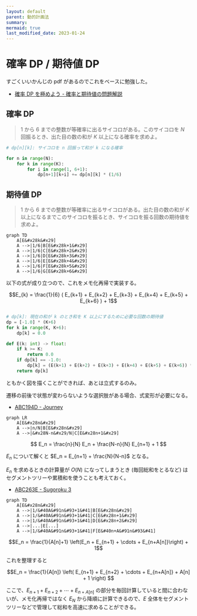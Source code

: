 ```yaml
---
layout: default
parent: 動的計画法
summary: 
mermaid: true
last_modified_date: 2023-01-24
---
```


# 確率 DP / 期待値 DP

すごくいいかんじの pdf があるのでこれをベースに勉強した。

- [確率 DP を極めよう - 確率と期待値の問題解説](https://compro.tsutaj.com//archive/180220_probability_dp.pdf)


## 確率 DP

> $1$ から $6$ までの整数が等確率に出るサイコロがある。このサイコロを $N$ 回振るとき、出た目の数の和が $K$ 以上になる確率を求めよ。

```python
# dp[n][k]: サイコロを n 回振って和が k になる確率

for n in range(N):
    for k in range(K):
        for i in range(1, 6+1):
            dp[n+1][k+i] += dp[n][k] * (1/6)
```


## 期待値 DP

> $1$ から $6$ までの整数が等確率に出るサイコロがある。出た目の数の和が $K$ 以上になるまでこのサイコロを振るとき、サイコロを振る回数の期待値を求めよ。


```mermaid
graph TD
    A[E&#x28k&#x29]
    A -->|1/6|B[E&#x28k+1&#x29]
    A -->|1/6|C[E&#x28k+2&#x29]
    A -->|1/6|D[E&#x28k+3&#x29]
    A -->|1/6|E[E&#x28k+4&#x29]
    A -->|1/6|F[E&#x28k+5&#x29]
    A -->|1/6|G[E&#x28k+6&#x29]
```

以下の式が成り立つので、これをメモ化再帰で実装する。

$$E_{k} = \frac{1}{6} ( E_{k+1} + E_{k+2} + E_{k+3} + E_{k+4} + E_{k+5} + E_{k+6} ) + 1$$

```python

# dp[k]: 現在の和が k のとき和を K 以上にするために必要な回数の期待値
dp = [-1.0] * (K+6)
for k in range(K, K+6):
    dp[k] = 0.0

def E(k: int) -> float:
    if k >= K:
        return 0.0
    if dp[k] == -1.0:
        dp[k] = (E(k+1) + E(k+2) + E(k+3) + E(k+4) + E(k+5) + E(k+6)) * (1/6) + 1
    return dp[k]
```

ともかく図を描くことができれば、あとは立式するのみ。

遷移の前後で状態が変わらないような選択肢がある場合、式変形が必要になる。

- [ABC194D - Journey](https://atcoder.jp/contests/abc194/tasks/abc194_d)

```mermaid
graph LR
    A[E&#x28n&#x29]
    A -->|n/N|B[E&#x28n&#x29]
    A -->|&#x28N-n&#x29/N|C[E&#x28n+1&#x29]
```

$$ E_n = \frac{n}{N} E_n + \frac{N-n}{N} E_{n+1} + 1 $$

$E_n$ について解くと $E_n = E_{n+1} + \frac{N}{N-n}$ となる。

$E_n$ を求めるときの計算量が $O(N)$ になってしまうとき (毎回総和をとるなど) はセグメントツリーや累積和を使うことも考えておく。

- [ABC263E - Sugoroku 3](https://atcoder.jp/contests/abc263/tasks/abc263_e)

```mermaid
graph TD
    A[E&#x28n&#x29]
    A -->|1/&#40A&#91n&#93+1&#41|B[E&#x28n&#x29]
    A -->|1/&#40A&#91n&#93+1&#41|C[E&#x28n+1&#x29]
    A -->|1/&#40A&#91n&#93+1&#41|D[E&#x28n+2&#x29]
    A -->|...|E[...]
    A -->|1/&#40A&#91n&#93+1&#41|F[E&#40n+A&#91n&#93&#41]
```

$$E_n = \frac{1}{A[n]+1} \left(E_n + E_{n+1} + \cdots + E_{n+A[n]}\right) + 1$$

これを整理すると

$$E_n = \frac{1}{A[n]} \left( E_{n+1} + E_{n+2} + \cdots + E_{n+A[n]} + A[n] + 1 \right) $$

ここで、$E_{n+1} + E_{n+2} + \cdots + E_{n+A[n]}$ の部分を毎回計算していると間に合わないが、メモ化再帰ではなく $E_N$ から降順に計算できるので、$E$ 全体をセグメントツリーなどで管理して総和を高速に求めることができる。